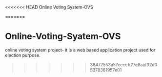 <<<<<<< HEAD
Online Voting System-OVS

=======
# Online-Voting-Syatem-OVS
online voting system project- it is a web based application project used for election purpose.
>>>>>>> 38477553a57ceeeb27e8aaf92d35378361957e01
